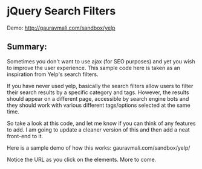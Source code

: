 #  jQuery Search Filters

  Demo: http://gauravmali.com/sandbox/yelp

## Summary:

Sometimes you don't want to use ajax (for SEO purposes) and yet you wish to improve the user experience. This sample code here is taken as an inspiration from Yelp's search filters.

If you have never used yelp, basically the search filters allow users to filter their search results by a specific category and tags. However, the results should appear on a different page, accessible by search engine bots and they should work with various different tags/options selected at the same time.

So take a look at this code, and let me know if you can think of any features to add. I am going to update a cleaner version of this and then add a neat front-end to it.

Here is a sample demo of how this works: gauravmali.com/sandbox/yelp/

Notice the URL as you click on the elements. More to come.

